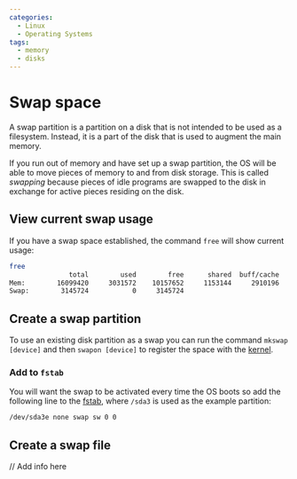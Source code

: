 ```yaml
---
categories:
  - Linux
  - Operating Systems
tags:
  - memory
  - disks
---
```


# Swap space

A swap partition is a partition on a disk that is not intended to be used as a
filesystem. Instead, it is a part of the disk that is used to augment the main
memory.

If you run out of memory and have set up a swap partition, the OS will be able
to move pieces of memory to and from disk storage. This is called _swapping_
because pieces of idle programs are swapped to the disk in exchange for active
pieces residing on the disk.

## View current swap usage

If you have a swap space established, the command `free` will show current
usage:

```bash
free
               total        used        free      shared  buff/cache   available
Mem:        16099420     3031572    10157652     1153144     2910196    11605820
Swap:        3145724           0     3145724
```

## Create a swap partition

To use an existing disk partition as a swap you can run the command
`mkswap [device]` and then `swapon [device]` to register the space with the
[kernel](The_Kernel.md).

### Add to `fstab`

You will want the swap to be activated every time the OS boots so add the
following line to the [fstab](Filesystems.md#fstab),
where `/sda3` is used as the example partition:

```bash
/dev/sda3e none swap sw 0 0
```

## Create a swap file

// Add info here

